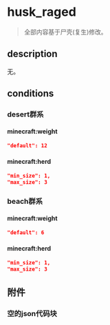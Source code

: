 # husk_raged

> 全部内容基于尸壳(复生)修改。

## description

无。



## conditions

### desert群系

#### minecraft:weight

```json
"default": 12
```

#### minecraft:herd

```json
"min_size": 1,
"max_size": 3
```



### beach群系

#### minecraft:weight

```json
"default": 6
```

#### minecraft:herd

```json
"min_size": 1,
"max_size": 3
```



## 附件

### 空的json代码块

```json

```

